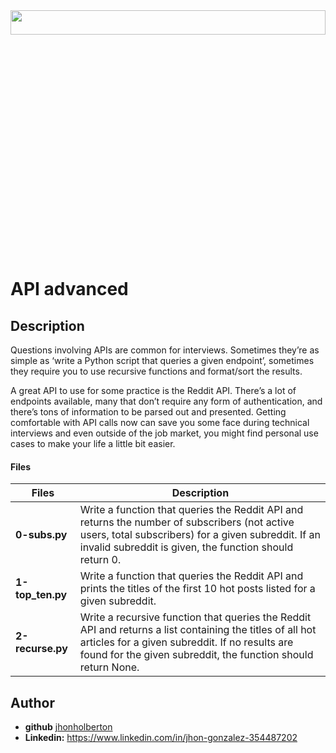 <img src="https://s3.amazonaws.com/intranet-projects-files/holbertonschool-sysadmin_devops/314/WIxXad8.png" style="height:10%;width:100%" />

# API advanced

## Description

Questions involving APIs are common for interviews. Sometimes they’re as simple as ‘write a Python script that queries a given endpoint’, sometimes they require you to use recursive functions and format/sort the results.

A great API to use for some practice is the Reddit API. There’s a lot of endpoints available, many that don’t require any form of authentication, and there’s tons of information to be parsed out and presented. Getting comfortable with API calls now can save you some face during technical interviews and even outside of the job market, you might find personal use cases to make your life a little bit easier.

#### Files
Files | Description |
-------- | ----------- |
**0-subs.py**   |Write a function that queries the Reddit API and returns the number of subscribers (not active users, total subscribers) for a given subreddit. If an invalid subreddit is given, the function should return 0.|
**1-top_ten.py**   |Write a function that queries the Reddit API and prints the titles of the first 10 hot posts listed for a given subreddit.|
**2-recurse.py**   |Write a recursive function that queries the Reddit API and returns a list containing the titles of all hot articles for a given subreddit. If no results are found for the given subreddit, the function should return None.|

## Author

* **github** [jhonholberton](https://github.com/jhonholberton)
* **Linkedin:** https://www.linkedin.com/in/jhon-gonzalez-354487202